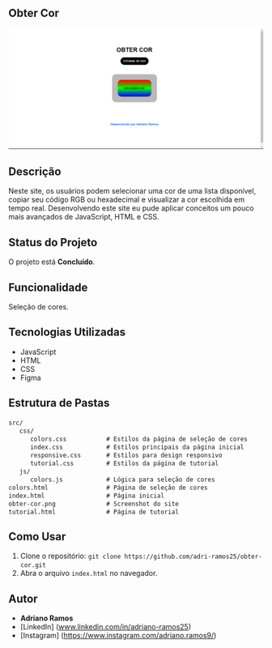 ## Obter Cor

![Imagens do projeto](https://github.com/adri-ramos25/obter-cor/raw/main/obter-cor.png)



## Descrição

Neste site, os usuários podem selecionar uma cor de uma lista disponível, copiar seu código RGB ou hexadecimal e visualizar a cor escolhida em tempo real. Desenvolvendo este site eu pude aplicar conceitos um pouco mais avançados de JavaScript, HTML e CSS.



## Status do Projeto

O projeto está **Concluído**.



## Funcionalidade

Seleção de cores.



## Tecnologias Utilizadas

- JavaScript
- HTML
- CSS
- Figma



## Estrutura de Pastas

```plaintext
src/
   css/
      colors.css           # Estilos da página de seleção de cores
      index.css            # Estilos principais da página inicial
      responsive.css       # Estilos para design responsivo
      tutorial.css         # Estilos da página de tutorial
   js/
      colors.js            # Lógica para seleção de cores
colors.html                # Página de seleção de cores
index.html                 # Página inicial
obter-cor.png              # Screenshot do site
tutorial.html              # Página de tutorial
```



## Como Usar

1. Clone o repositório: `git clone https://github.com/adri-ramos25/obter-cor.git`
2. Abra o arquivo `index.html` no navegador.



## Autor

- **Adriano Ramos**
- [LinkedIn] (www.linkedin.com/in/adriano-ramos25)
- [Instagram] (https://www.instagram.com/adriano.ramos9/)
